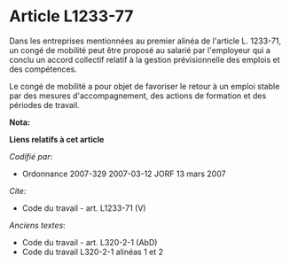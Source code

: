 # Article L1233-77

Dans les entreprises mentionnées au premier alinéa de l'article L. 1233-71, un congé de mobilité peut être proposé au salarié
par l'employeur qui a conclu un accord collectif relatif à la gestion prévisionnelle des emplois et des compétences. 

Le congé de mobilité a pour objet de favoriser le retour à un emploi stable par des mesures d'accompagnement, des actions de
formation et des périodes de travail.

**Nota:**



**Liens relatifs à cet article**

_Codifié par_:

  - Ordonnance 2007-329 2007-03-12 JORF 13 mars 2007

_Cite_:

  - Code du travail - art. L1233-71 (V)

_Anciens textes_:

  - Code du travail - art. L320-2-1 (AbD)
  - Code du travail L320-2-1 alinéas 1 et 2
